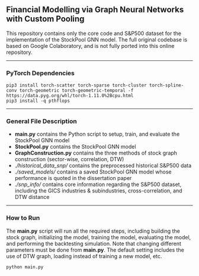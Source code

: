 ## Financial Modelling via Graph Neural Networks with Custom Pooling
This repository contains only the core code and S&P500 dataset for the implementation of the StockPool GNN model. The full original codebase is based on Google Colaboratory, 
and is not fully ported into this online repository.

---

### PyTorch Dependencies
```
pip3 install torch-scatter torch-sparse torch-cluster torch-spline-conv torch-geometric torch-geometric-temporal -f https://data.pyg.org/whl/torch-1.11.0%2Bcpu.html
pip3 install -q pthflops
```

---

### General File Description
- **main.py** contains the Python script to setup, train, and evaluate the StockPool GNN model
- **StockPool.py** contains the StockPool GNN model
- **GraphConstruction.py** contains the three methods of stock graph construction (sector-wise, correlation, DTW)
- *./historical_data_snp/* contains the preprocessed historical S&P500 data
- *./saved_models/* contains a saved StockPool GNN model whose performance is quoted in the dissertation paper
- *./snp_info/* contains core information regarding the S&P500 dataset, including the GICS industries & subindustries, cross-correlation, and DTW distance

---

### How to Run
The **main.py** script will run all the required steps, including building the stock graph, initializing the model, training the model, evaluating the model,
and performing the backtesting simulation. Note that changing different parameters must be done from **main.py**. The default setting includes the use of
DTW graph, loading instead of training a new model, etc.

```
python main.py
```

